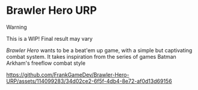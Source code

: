 # Brawler Hero URP
> [!WARNING]
> This is a WIP! Final result may vary
 
_Brawler Hero_ wants to be a beat'em up game, with a simple but captivating combat system. It takes inspiration from the series of games Batman Arkham's freeflow combat style

https://github.com/FrankGameDev/Brawler-Hero-URP/assets/114099283/34d02ce2-6f5f-4db4-8e72-af0d13d69156

